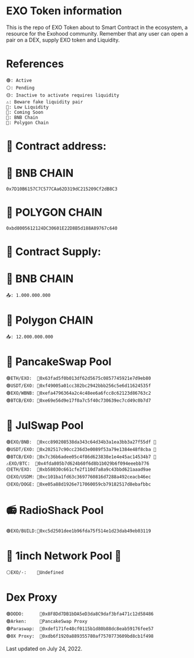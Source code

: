 # EXO Token information    
This is the repo of EXO Token about to Smart Contract in the ecosystem, a resource for the Exohood community. Remember that any user can open a pair on a DEX, supply EXO token and Liquidity.
# References
    🟢: Active
    ⚪️: Pending
    🟡: Inactive to activate requires liquidity
    ⚠️: Beware fake liquidity pair
    🔻: Low Liquidity
    🚧: Coming Soon
    🔶: BNB Chain
    🔷: Polygon Chain
# 📄 Contract address:
# 🔶 BNB CHAIN
    0x7D10B6157C7C577CAa62D319dC215209Cf2dB8C3
# 🔷 POLYGON CHAIN
    0xbd8005612124DC30601E22D8B5d188A89767c640
# 📄 Contract Supply:
# 🔶 BNB CHAIN
    📤: 1.000.000.000
# 🔷 Polygon CHAIN
    📤: 12.000.000.000
# 🥞 PancakeSwap Pool  
    🟢ETH/EXO:  🔶0x63fad5f0b013df62d5675c0857745921e7d9eb80
    🟢USDT/EXO: 🔶0xf49005a01cc382bc2942bbb256c5e6d11624535f
    🟢EXO/WBNB: 🔶0xefa4796364a2c4c48ee6a6fcc8c62123d86763c2
    🟢BTCB/EXO: 🔶0xe69e56d9e17f0a7c5f40c730639ec7cd49c0b7d7
# 🦄 JulSwap Pool  
    🟢EXO/BNB:  🔶0xcc890208538da343c64d34b3a1ea3bb3a27f55df 🔻
    🟢USDT/EXO: 🔶0x202517c90cc236d3e0089f53a79e1384e48f8cba 🔻
    🟢BTCB/EXO: 🔶0x7c36b6adee05c4f86d623838e1e4e45ac14534b7 🔻
    ⚠️EXO/BTC:  🔶0x4fda805b7d624b60f6d8b1b029b6f094eeebb776
    🟡ETH/EXO:  🔶0xb58030c661cfe2f110d7a8a9c43bbd621aaad9ae
    🟡EXO/USDM: 🔶0xc101ba1fd63c3697760816d7288a492ceacb46ec
    🟡EXO/DOGE: 🔶0xe05a88d1926e717060059cb79182517d8ebafbbc
# 📻 RadioShack Pool  
    🟢EXO/BUILD:🔶0xc5d2501dee1b96fda75f514e1d23dab49eb03119
# 🦄 1inch Network Pool 🚧 
    ⚪️EXO/-:    🔷Undefined
# Dex Proxy
    🟢DODO:      🔶0x8F8Dd7DB1bDA5eD3da8C9daf3bfa471c12d58486 
    🟢Arken:     🔶PancakeSwap Proxy
    🟢Paraswap:  🔶0xdef171fe48cf0115b1d80b88dc8eab59176fee57  
    🟢0X Proxy:  🔶0xdb6f1920a889355780af7570773609bd8cb1f498
   
Last updated on July 24, 2022.
